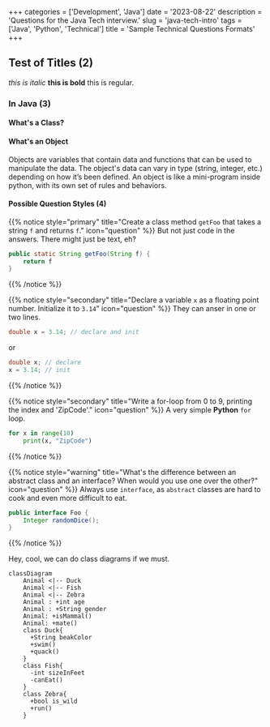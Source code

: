 +++
categories = ['Development', 'Java']
date = '2023-08-22'
description = 'Questions for the Java Tech interview.'
slug = 'java-tech-intro'
tags = ['Java', 'Python', 'Technical']
title = 'Sample Technical Questions Formats'
+++
## Test of Titles (2)

_this is italic_ **this is bold** this is regular.

### In Java (3)

#### What's a Class?

#### What's an Object

Objects are variables that contain data and functions that can be used to manipulate the data. The object's data can vary in type (string, integer, etc.) depending on how it’s been defined. An object is like a mini-program inside python, with its own set of rules and behaviors.

#### Possible Question Styles (4)

{{% notice style="primary" title="Create a class method `getFoo` that takes a string `f` and returns `f`." icon="question" %}}
But not just code in the answers. There might just be text, eh?
```java
public static String getFoo(String f) {
    return f
}
```
{{% /notice %}}

{{% notice style="secondary" title="Declare a variable `x` as a floating point number. Initialize it to `3.14`" icon="question" %}}
They can anser in one or two lines.
```java
double x = 3.14; // declare and init
```
or 
```java
double x; // declare
x = 3.14; // init
```
{{% /notice %}}

{{% notice style="secondary" title="Write a for-loop from 0 to 9, printing the index and 'ZipCode'." icon="question" %}}
A very simple __Python__ `for` loop.
```py
for x in range(10)
    print(x, "ZipCode")
```
{{% /notice %}}

{{% notice style="warning" title="What's the difference between an abstract class and an interface? When would you use one over the other?" icon="question" %}}
Always use `interface`, as `abstract` classes are hard to cook and even more difficult to eat.
```java
public interface Foo {
    Integer randomDice();
}
```
{{% /notice %}}


Hey, cool, we can do class diagrams if we must.

```mermaid
classDiagram
    Animal <|-- Duck
    Animal <|-- Fish
    Animal <|-- Zebra
    Animal : +int age
    Animal : +String gender
    Animal: +isMammal()
    Animal: +mate()
    class Duck{
      +String beakColor
      +swim()
      +quack()
    }
    class Fish{
      -int sizeInFeet
      -canEat()
    }
    class Zebra{
      +bool is_wild
      +run()
    }
```